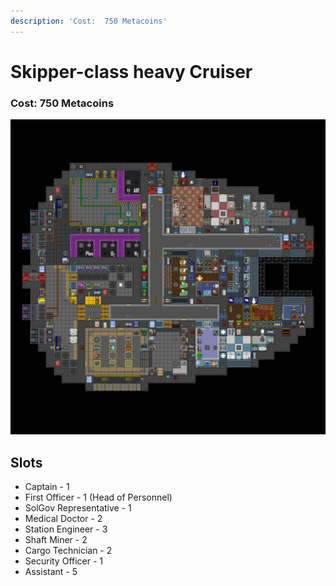 ```yaml
---
description: 'Cost:  750 Metacoins'
---
```


# Skipper-class heavy Cruiser

### Cost:  750 Metacoins

![](<../.gitbook/assets/image (17).png>)

## Slots

* Captain - 1
* First Officer - 1 (Head of Personnel)
* SolGov Representative - 1
* Medical Doctor - 2
* Station Engineer - 3
* Shaft Miner - 2
* Cargo Technician - 2
* Security Officer - 1
* Assistant - 5
